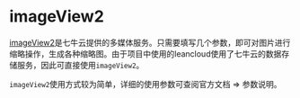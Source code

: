 # imageView2

[imageView2](https://developer.qiniu.com/dora/api/basic-processing-images-imageview2)是七牛云提供的多媒体服务。只需要填写几个参数，即可对图片进行缩略操作，生成各种缩略图。由于项目中使用的leancloud使用了七牛云的数据存储服务，因此可直接使用`imageView2`。

`imageView2`使用方式较为简单，详细的使用参数可查阅官方文档 => 参数说明。
